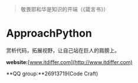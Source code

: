 >敬畏耶和华是知识的开端（《箴言书》）

# ApproachPython

赏析代码，拓展视野，让自己站在巨人的肩膀上。

**website:**[www.itdiffer.com](http://www.itdiffer.com)

**QQ group:**26913719(Code Craft)
